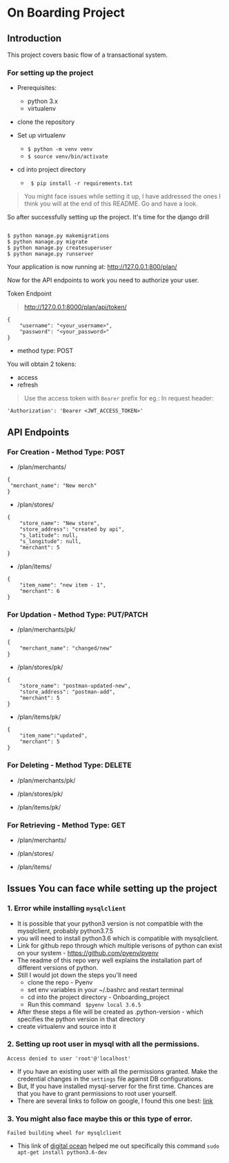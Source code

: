 # On Boarding Project

## Introduction

This project covers basic flow of a transactional system. 

### For setting up the project

- Prerequisites:
  - python 3.x
  - virtualenv

- clone the repository

- Set up virtualenv

	- ```$ python -m venv venv```
	- ```$ source venv/bin/activate```

- cd into project directory

	- ``` $ pip install -r requirements.txt```

> You might face issues while setting it up, I have addressed the ones I think you will at the end of this README. Go and have a look.

So after successfully setting up the project. It's time for the django drill
```

$ python manage.py makemigrations
$ python manage.py migrate
$ python manage.py createsuperuser
$ python manage.py runserver

```

Your application is now running at:
http://127.0.0.1:800/plan/

Now for the API endpoints to work 
you need to authorize your user.

Token Endpoint
> http://127.0.0.1:8000/plan/api/token/
```
{
	"username": "<your_username>",
	"password": "<your_password>"
}
```

- method type: POST

You will obtain 2 tokens:
- access
- refresh

> Use the access token with `Bearer` prefix
for eg.: In request header:
```
'Authorization': 'Bearer <JWT_ACCESS_TOKEN>'
```

## API Endpoints

### For Creation - Method Type: POST

- /plan/merchants/
 
```
{	
 "merchant_name": "New merch"
}
```


- /plan/stores/

```
{
	"store_name": "New store",
    "store_address": "created by api",
    "s_latitude": null,
    "s_longitude": null,
    "merchant": 5
}
```

- /plan/items/

```
{
	"item_name": "new item - 1",
	"merchant": 6
}
```

### For Updation - Method Type: PUT/PATCH
- /plan/merchants/pk/

```
{
	"merchant_name": "changed/new"
}
```

- /plan/stores/pk/

```
{
	"store_name": "postman-updated-new",
	"store_address": "postman-add",
	"merchant": 5 
}
```

- /plan/items/pk/

```
{
	"item_name":"updated",
	"merchant": 5
}
```

### For Deleting - Method Type: DELETE
- /plan/merchants/pk/

- /plan/stores/pk/

- /plan/items/pk/

### For Retrieving - Method Type: GET
- /plan/merchants/

- /plan/stores/

- /plan/items/

## Issues You can face while setting up the project

### 1. Error while installing `mysqlclient`
- It is possible that your python3 version is not compatible with the mysqlclient, probably python3.7.5
- you will need to install python3.6 which is compatible with mysqlclient.
- Link for github repo through which multiple verisons of python can exist on your system - https://github.com/pyenv/pyenv
- The readme of this repo very well explains the installation part of different versions of python.
- Still I would jot down the steps you'll need 
	- clone the repo - Pyenv
	- set env variables in your ~/.bashrc and restart terminal
	- cd into the project directory - Onboarding_project
	- Run this command ``` $pyenv local 3.6.5```
- After these steps a file will be created as .python-version - which specifies the python version in that directory
- create virtualenv and source into it

### 2. Setting up root user in mysql with all the permissions.
```
Access denied to user 'root'@'localhost'
```
- If you have an existing user with all the permissions granted. Make the credential changes in the `settings` file against DB configurations.
- But, If you have installed mysql-server for the first time. Chances are that you have to grant permissions to root user yourself.
-  There are several links to follow on google, I found this one best: [link](https://stackoverflow.com/questions/41542045/mysql-django-db-utils-operationalerror-1698-access-denied-for-user-root)

### 3. You might also face maybe this or this type of error.
```
Failed building wheel for mysqlclient
```
- This link of [digital ocean](https://www.digitalocean.com/community/questions/error-failed-building-wheel-for-mysqlclient-blocker-on-unbuntu-18-04-droplet)
helped me out specifically this command `sudo apt-get install python3.6-dev`
